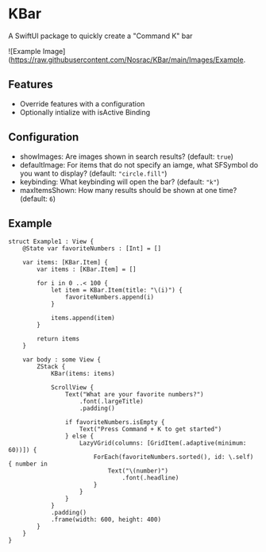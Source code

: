 # KBar

A SwiftUI package to quickly create a "Command K" bar

![Example Image](https://raw.githubusercontent.com/Nosrac/KBar/main/Images/Example.

## Features
- Override features with a configuration
- Optionally intialize with isActive Binding<Bool>

## Configuration
- showImages: Are images shown in search results? (default: `true`)
- defaultImage: For items that do not specify an iamge, what SFSymbol do you want to display? (default: `"circle.fill"`)
- keybinding: What keybinding will open the bar? (default: `"k"`) 
- maxItemsShown: How many results should be shown at one time? (default: `6`)

## Example
```
struct Example1 : View {
	@State var favoriteNumbers : [Int] = []

	var items: [KBar.Item] {
		var items : [KBar.Item] = []

		for i in 0 ..< 100 {
			let item = KBar.Item(title: "\(i)") {
				favoriteNumbers.append(i)
			}

			items.append(item)
		}

		return items
	}

	var body : some View {
		ZStack {
			KBar(items: items)

			ScrollView {
				Text("What are your favorite numbers?")
					.font(.largeTitle)
					.padding()

				if favoriteNumbers.isEmpty {
					Text("Press Command + K to get started")
				} else {
					LazyVGrid(columns: [GridItem(.adaptive(minimum: 60))]) {
						ForEach(favoriteNumbers.sorted(), id: \.self) { number in
							Text("\(number)")
								.font(.headline)
						}
					}
				}
			}
			.padding()
			.frame(width: 600, height: 400)
		}
	}
}
```
